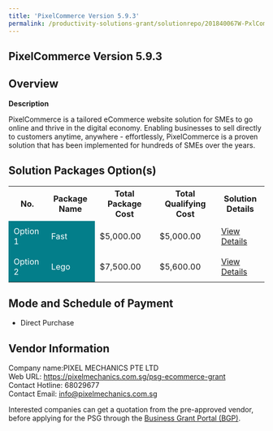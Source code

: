 ```yaml
---
title: 'PixelCommerce Version 5.9.3'
permalink: /productivity-solutions-grant/solutionrepo/201840067W-PxlCommrc-v-593
---
```


## PixelCommerce Version 5.9.3

## Overview

**Description**

PixelCommerce is a tailored eCommerce website solution for SMEs to go online and thrive in the digital economy. Enabling businesses to sell directly to customers anytime, anywhere - effortlessly, PixelCommerce is a proven solution that has been implemented for hundreds of SMEs over the years.

## Solution Packages Option(s)

<table>
<tr>
<th><b>No.</b></th>
<th><b>Package Name</b></th>
<th><b>Total Package Cost</b></th>
<th><b>Total Qualifying Cost</b></th>
<th><b>Solution Details</b></th>
</tr>
<tr>
<td style='padding: 10px; background-color: #037E8A; color: #FFFFFF;'>Option 1</td>
<td style='padding: 10px; background-color: #037E8A; color: #FFFFFF;'>Fast</td>
<td style='padding: 10px;'>$5,000.00</td>
<td style='padding: 10px;'>$5,000.00</td>
<td style='padding: 10px;'><a href='/images/psg/PixelMechanics_PixelCommerce_Desensitised_Annex3_Part1.pdf' target='_blank'>View Details</a></td>
</tr>
<tr>
<td style='padding: 10px; background-color: #037E8A; color: #FFFFFF;'>Option 2</td>
<td style='padding: 10px; background-color: #037E8A; color: #FFFFFF;'>Lego</td>
<td style='padding: 10px;'>$7,500.00</td>
<td style='padding: 10px;'>$5,600.00</td>
<td style='padding: 10px;'><a href='/images/psg/PixelMechanics_PixelCommerce_Desensitised_Annex3_Part2.pdf' target='_blank'>View Details</a></td>
</tr>
</table>

## Mode and Schedule of Payment

 - Direct Purchase

## Vendor Information

 Company name:PIXEL MECHANICS PTE LTD<br>Web URL: https://pixelmechanics.com.sg/psg-ecommerce-grant <br>Contact Hotline: 68029677 <br>Contact Email: info@pixelmechanics.com.sg 

Interested companies can get a quotation from the pre-approved vendor, before applying for the PSG through the <a href='https://www.businessgrants.gov.sg/' target='_blank' rel='noopener'>Business Grant Portal (BGP)</a>.

<script src="/jquery/resize-tables.js"></script>
